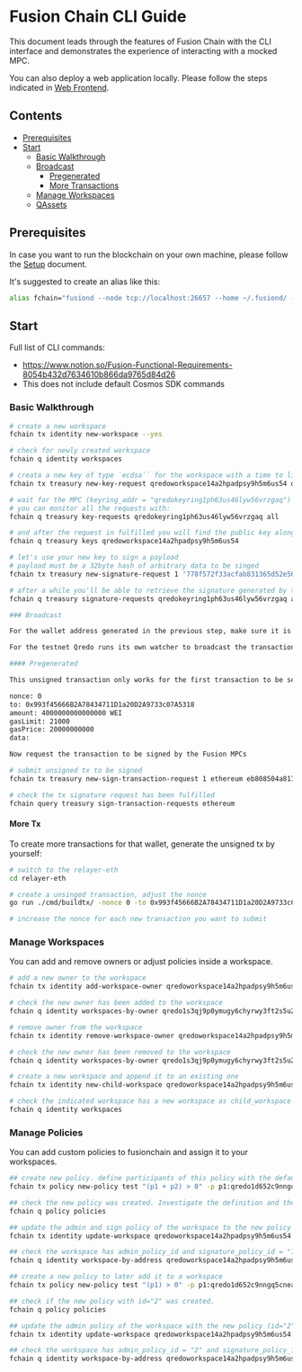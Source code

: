 # Fusion Chain CLI Guide

This document leads through the features of Fusion Chain 
with the CLI interface and demonstrates the experience 
of interacting with a mocked MPC.

You can also deploy a web application locally. Please follow the steps indicated in [Web Frontend](./SETUP.md#web-frontend).

## Contents

* [Prerequisites](#prerequisites)
* [Start](#start)
    * [Basic Walkthrough](#basic-walkthrough)
    * [Broadcast](#broadcast)
        * [Pregenerated](#pregenerated)
        * [More Transactions](#more-tx)
    * [Manage Workspaces](#manage-workspaces)
    * [QAssets](#qassets)

## Prerequisites

In case you want to run the blockchain on your own machine, please follow the [Setup](./SETUP.md) document. 

It's suggested to create an alias like this:

```bash
alias fchain="fusiond --node tcp://localhost:26657 --home ~/.fusiond/ --from shulgin --gas-prices 1000000000nQRDO"
```

## Start

Full list of CLI commands:

- https://www.notion.so/Fusion-Functional-Requirements-8054b432d7634610b866da9765d84d26
- This does not include default Cosmos SDK commands

### Basic Walkthrough

```bash
# create a new workspace
fchain tx identity new-workspace --yes

# check for newly created workspace
fchain q identity workspaces

# creata a new key of type `ecdsa`` for the workspace with a time to live of 1000 blocks
fchain tx treasury new-key-request qredoworkspace14a2hpadpsy9h5m6us54 qredokeyring1ph63us46lyw56vrzgaq ecdsa 1000 --yes 

# wait for the MPC (keyring_addr = "qredokeyring1ph63us46lyw56vrzgaq") to pick up the request and generate a new key
# you can monitor all the requests with:
fchain q treasury key-requests qredokeyring1ph63us46lyw56vrzgaq all

# and after the request in fulfilled you will find the public key along with addresses for supported wallet types in fusionchain:
fchain q treasury keys qredoworkspace14a2hpadpsy9h5m6us54

# let's use your new key to sign a payload
# payload must be a 32byte hash of arbitrary data to be singed
fchain tx treasury new-signature-request 1 '778f572f33acfab831365d52e563a0ddd2829ddd7060bec69719b7e41f6ef91c' 1000 --yes

# after a while you'll be able to retrieve the signature generated by the keyring
fchain q treasury signature-requests qredokeyring1ph63us46lyw56vrzgaq all

### Broadcast

For the wallet address generated in the previous step, make sure it is funded. For this example, we are using `0xC828Bf9126667972400E1ABE600BAAB877B1e674` as an example. 

For the testnet Qredo runs its own watcher to broadcast the transaction. You can also run your own.

#### Pregenerated

This unsigned transaction only works for the first transaction to be sent from an address. The transaction looks as follows: 

nonce: 0
to: 0x993f45666B2A78434711D1a20D2A9733c07A5318
amount: 4000000000000000 WEI
gasLimit: 21000
gasPrice: 20000000000
data: 

Now request the transaction to be signed by the Fusion MPCs

# submit unsigned tx to be signed
fchain tx treasury new-sign-transaction-request 1 ethereum eb808504a817c80082520894993f45666b2a78434711d1a20d2a9733c07a5318870e35fa931a000080808080 1000 --yes

# check the tx signature request has been fulfilled
fchain query treasury sign-transaction-requests ethereum
```

#### More Tx

To create more transactions for that wallet, generate the unsigned tx by yourself:

```bash
# switch to the relayer-eth
cd relayer-eth

# create a unsinged transaction, adjust the nonce
go run ./cmd/buildtx/ -nonce 0 -to 0x993f45666B2A78434711D1a20D2A9733c07A5318 -amount 4000000000000000

# increase the nonce for each new transaction you want to submit
```

### Manage Workspaces

You can add and remove owners or adjust policies inside a workspace. 

```bash
# add a new owner to the workspace
fchain tx identity add-workspace-owner qredoworkspace14a2hpadpsy9h5m6us54 qredo1s3qj9p0ymugy6chyrwy3ft2s5u24fc320vdvv5 1000 --yes

# check the new owner has been added to the workspace
fchain q identity workspaces-by-owner qredo1s3qj9p0ymugy6chyrwy3ft2s5u24fc320vdvv5

# remove owner from the workspace
fchain tx identity remove-workspace-owner qredoworkspace14a2hpadpsy9h5m6us54 qredo1s3qj9p0ymugy6chyrwy3ft2s5u24fc320vdvv5 --yes

# check the new owner has been removed to the workspace
fchain q identity workspaces-by-owner qredo1s3qj9p0ymugy6chyrwy3ft2s5u24fc320vdvv5

# create a new workspace and append it to an existing one
fchain tx identity new-child-workspace qredoworkspace14a2hpadpsy9h5m6us54 1000 --yes

# check the indicated workspace has a new workspace as child_workspace
fchain q identity workspaces
```

### Manage Policies

You can add custom policies to fusionchain and assign it to your workspaces. 

```bash
## create new policy. define participants of this policy with the default and a second user
fchain tx policy new-policy test "(p1 + p2) > 0" -p p1:qredo1d652c9nngq5cneak2whyaqa4g9ehr8psyl0t7j,p2:qredo1s3qj9p0ymugy6chyrwy3ft2s5u24fc320vdvv5 --yes

## check the new policy was created. Investigate the definition and the participants which should be the same as in the previous step
fchain q policy policies

## update the admin and sign policy of the workspace to the new policy (id=1)
fchain tx identity update-workspace qredoworkspace14a2hpadpsy9h5m6us54 1 1 1000 --yes

## check the workspace has admin_policy_id and signature_policy_id = "1"
fchain q identity workspace-by-address qredoworkspace14a2hpadpsy9h5m6us54

## create a new policy to later add it to a workspace
fchain tx policy new-policy test "(p1) > 0" -p p1:qredo1d652c9nngq5cneak2whyaqa4g9ehr8psyl0t7j --yes

## check if the new policy with id="2" was created.
fchain q policy policies

## update the admin policy of the workspace with the new policy (id="2")
fchain tx identity update-workspace qredoworkspace14a2hpadpsy9h5m6us54 2 1 1000 --yes

## check the workspace has admin_policy_id = "2" and signature_policy_id = "1"
fchain q identity workspace-by-address qredoworkspace14a2hpadpsy9h5m6us54
```